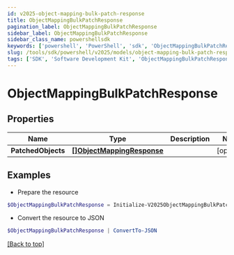 ```yaml
---
id: v2025-object-mapping-bulk-patch-response
title: ObjectMappingBulkPatchResponse
pagination_label: ObjectMappingBulkPatchResponse
sidebar_label: ObjectMappingBulkPatchResponse
sidebar_class_name: powershellsdk
keywords: ['powershell', 'PowerShell', 'sdk', 'ObjectMappingBulkPatchResponse', 'V2025ObjectMappingBulkPatchResponse'] 
slug: /tools/sdk/powershell/v2025/models/object-mapping-bulk-patch-response
tags: ['SDK', 'Software Development Kit', 'ObjectMappingBulkPatchResponse', 'V2025ObjectMappingBulkPatchResponse']
---
```



# ObjectMappingBulkPatchResponse

## Properties

Name | Type | Description | Notes
------------ | ------------- | ------------- | -------------
**PatchedObjects** | [**[]ObjectMappingResponse**](object-mapping-response) |  | [optional] 

## Examples

- Prepare the resource
```powershell
$ObjectMappingBulkPatchResponse = Initialize-V2025ObjectMappingBulkPatchResponse  -PatchedObjects null
```

- Convert the resource to JSON
```powershell
$ObjectMappingBulkPatchResponse | ConvertTo-JSON
```


[[Back to top]](#) 

